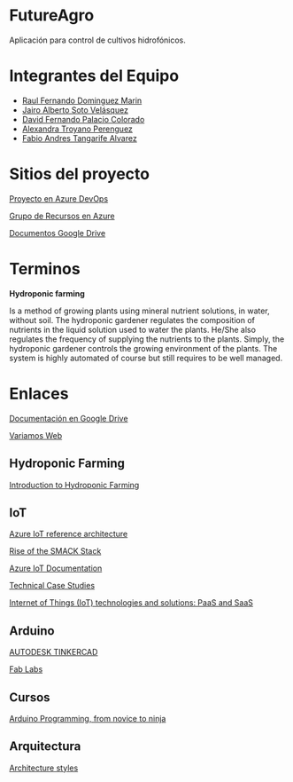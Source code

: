 # FutureAgro

Aplicación para control de cultivos hidrofónicos.

# Integrantes del Equipo

- [Raul Fernando Dominguez Marin](rfdomingum@eafit.edu.co)
- [Jairo Alberto Soto Velásquez](jasotov@eafit.edu.co)
- [David Fernando Palacio Colorado](dspalacioc@eafit.edu.co)
- [Alexandra Troyano Perenguez](atroyanop@eafit.edu.co)
- [Fabio Andres Tangarife Alvarez](fatangaria@eafit.edu.co)

# Sitios del proyecto

[Proyecto en Azure DevOps](https://dev.azure.com/jasotov-eafit/FutureAgro)

[Grupo de Recursos en Azure](https://portal.azure.com/#@recordlaboutlook.onmicrosoft.com/resource/subscriptions/71b48ca7-ff64-4f69-8e94-de0d40a7c7c6/resourceGroups/FUTUREAGRO/overviewo)

[Documentos Google Drive](https://drive.google.com/drive/folders/1yf9pmmHMKh9kFmhu8_8VTCe0MooUW861?usp=sharing)

# Terminos

**Hydroponic farming**

Is a method of growing plants using mineral nutrient solutions, in water, without soil. The hydroponic gardener regulates the composition of nutrients in the liquid solution used to water the plants. He/She also regulates the frequency of supplying the nutrients to the plants. Simply, the hydroponic gardener controls the growing environment of the plants. The system is highly automated of course but still requires to be well managed.
	
# Enlaces

[Documentación en Google Drive](https://drive.google.com/drive/folders/1yf9pmmHMKh9kFmhu8_8VTCe0MooUW861?usp=sharing)

[Variamos Web](https://variamos.com/variamosweb/#/)

## Hydroponic Farming 

[Introduction to Hydroponic Farming](https://www.cleantechloops.com/hydroponic-farming/)

## IoT
[Azure IoT reference architecture](https://docs.microsoft.com/en-us/azure/architecture/reference-architectures/iot/)

[Rise of the SMACK Stack](https://sweetcode.io/rise-of-smack-stack/)

[Azure IoT Documentation](https://docs.microsoft.com/en-us/azure/iot-fundamentals/)

[Technical Case Studies](https://microsoft.github.io/techcasestudies/#technology=IoT&sortBy=featured)

[Internet of Things (IoT) technologies and solutions: PaaS and SaaS](https://docs.microsoft.com/en-us/azure/iot-fundamentals/iot-services-and-technologies)

## Arduino

[AUTODESK TINKERCAD](https://www.tinkercad.com)

[Fab Labs](https://www.fablabs.io/)

## Cursos

[Arduino Programming, from novice to ninja](https://courses.edx.org/courses/course-v1:IMTx+DMx102+3T2018/courseware/983b22ff8ba44406a9900ff91df1dcc8/237a13f37ad74c4caa3841b6eaa5e8e3/?child=first)

## Arquitectura

[Architecture styles](https://docs.microsoft.com/en-us/azure/architecture/guide/architecture-styles/)
